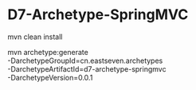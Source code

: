 D7-Archetype-SpringMVC
===

mvn clean install

mvn archetype:generate \
-DarchetypeGroupId=cn.eastseven.archetypes \
-DarchetypeArtifactId=d7-archetype-springmvc \
-DarchetypeVersion=0.0.1